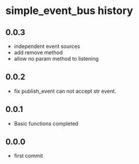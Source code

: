 # simple_event_bus history

## 0.0.3

* independent event sources
* add remove method
* allow no param method to listening

## 0.0.2

* fix publish_event can not accept str event.

## 0.0.1

* Basic functions completed

## 0.0.0

* first commit
